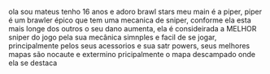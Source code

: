 ola sou mateus tenho 16 anos e adoro brawl stars meu main é a piper, piper é um brawler épico que tem uma mecanica de sniper, conforme ela esta mais longe dos outros o seu dano aumenta, ela é consideirada a MELHOR sniper do jogo pela sua mecânica simnples e facil de se jogar, principalmente pelos seus acessorios e sua satr powers, seus melhores mapas são nocaute e extermino pricipalmente o mapa descampado onde ela se destaca
